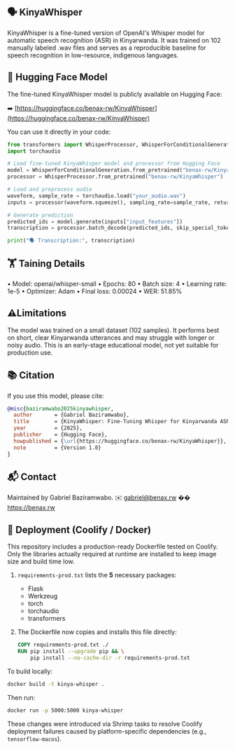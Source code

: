 ## 🗣️ KinyaWhisper
KinyaWhisper is a fine-tuned version of OpenAI's Whisper model for automatic speech recognition (ASR) in Kinyarwanda. It was trained on 102 manually labeled .wav files and serves as a reproducible baseline for speech recognition in low-resource, indigenous languages.

## 🤗 Hugging Face Model

The fine-tuned KinyaWhisper model is publicly available on Hugging Face:

➡️ [https://huggingface.co/benax-rw/KinyaWhisper](https://huggingface.co/benax-rw/KinyaWhisper)

You can use it directly in your code:

```python
from transformers import WhisperProcessor, WhisperForConditionalGeneration
import torchaudio

# Load fine-tuned KinyaWhisper model and processor from Hugging Face
model = WhisperForConditionalGeneration.from_pretrained("benax-rw/KinyaWhisper")
processor = WhisperProcessor.from_pretrained("benax-rw/KinyaWhisper")

# Load and preprocess audio
waveform, sample_rate = torchaudio.load("your_audio.wav")
inputs = processor(waveform.squeeze(), sampling_rate=sample_rate, return_tensors="pt")

# Generate prediction
predicted_ids = model.generate(inputs["input_features"])
transcription = processor.batch_decode(predicted_ids, skip_special_tokens=True)[0]

print("🗣️ Transcription:", transcription)
```

## 🏋️ Taining Details
•	Model: openai/whisper-small
•	Epochs: 80
•	Batch size: 4
•	Learning rate: 1e-5
•	Optimizer: Adam
•	Final loss: 0.00024
•	WER: 51.85%

## ⚠️Limitations
The model was trained on a small dataset (102 samples). It performs best on short, clear Kinyarwanda utterances and may struggle with longer or noisy audio. This is an early-stage educational model, not yet suitable for production use.

## 📚 Citation

If you use this model, please cite:

```bibtex
@misc{baziramwabo2025kinyawhisper,
  author       = {Gabriel Baziramwabo},
  title        = {KinyaWhisper: Fine-Tuning Whisper for Kinyarwanda ASR},
  year         = {2025},
  publisher    = {Hugging Face},
  howpublished = {\url{https://huggingface.co/benax-rw/KinyaWhisper}},
  note         = {Version 1.0}
}
```
## 📬 Contact
Maintained by Gabriel Baziramwabo. 
✉️ gabriel@benax.rw
�� https://benax.rw

## 🚀 Deployment (Coolify / Docker)

This repository includes a production-ready Dockerfile tested on Coolify.
Only the libraries actually required at runtime are installed to keep image size and build time low.

1. `requirements-prod.txt` lists the **5** necessary packages:
   - Flask
   - Werkzeug
   - torch
   - torchaudio
   - transformers

2. The Dockerfile now copies and installs this file directly:
   ```dockerfile
   COPY requirements-prod.txt ./
   RUN pip install --upgrade pip && \
       pip install --no-cache-dir -r requirements-prod.txt
   ```

To build locally:
```bash
docker build -t kinya-whisper .
```

Then run:
```bash
docker run -p 5000:5000 kinya-whisper
```

These changes were introduced via Shrimp tasks to resolve Coolify deployment failures caused by platform-specific dependencies (e.g., `tensorflow-macos`).
